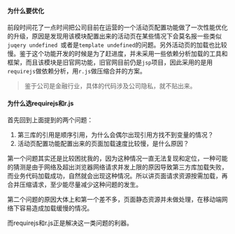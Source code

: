 #### 为什么要优化

前段时间花了一点时间把公司目前在运营的一个活动页配置功能做了一次性能优化的升级，原因是发现用该模块配置出来的活动页在某些情况下会莫名报一些类似`juqery undefined `或者是`template undefined`的问题。另外活动页的加载也比较慢。鉴于这个功能开发的时候是为了赶进度，并未采用一些依赖分析加载的工具和框架，而且该模块是旧官网功能，旧官网目前仍是`jsp`项目，因此采用的是用`requirejs`做依赖分析，用`r.js`做压缩合并的方案。

> 鉴于公司是金融行业，具体的代码涉及公司隐私，就不贴出来。

#### 为什么选requirejs和r.js

首先回到上面提到的两个问题：

1. 第三库的引用是顺序引用，为什么会偶尔出现引用方找不到变量的情况？
2. 活动页配置功能配置出来的页面加载速度比较慢，是什么原因？

第一个问题其实还是比较困扰我的，因为这种情况一直无法复现和定位，一种可能的猜测是由于网络及超出浏览器网络请求并发上限的原因导致第三方库加载失败，而业务代码加载成功，自然就会出现这种情况。所以讲页面请求资源按需加载，再合并压缩请求，至少能尽量减少这种问题的发生。

第二个问题的原因大体上和第一个差不多，页面静态资源并未做处理，在移动端网络下容易造成加载缓慢的情况。

而requirejs和r.js正是解决这一类问题的利器。